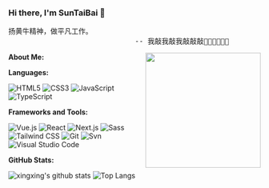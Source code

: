 ### Hi there, I'm SunTaiBai 👋

<pre>
扬黄牛精神，做平凡工作。
                              -- 我敲我敲我敲敲敲👨‍💻👨‍💻👨‍💻
</pre>

<img align='right' src="https://media3.giphy.com/media/SHjOSDkKZ18qOHA5B5/giphy.gif?cid=ecf05e476a0poyejjgpni1xdexb50jg03wivo5c4zd99kx1j&ep=v1_stickers_search&rid=giphy.gif&ct=s" width="230">

**About Me:**



**Languages:**

![HTML5](https://img.shields.io/badge/HTML5-E34F26?logo=HTML5&logoColor=fff)
![CSS3](https://img.shields.io/badge/CSS3-1572B6?logo=CSS3&logoColor=fff)
![JavaScript](https://img.shields.io/badge/JavaScript-F7DF1E?logo=JavaScript&logoColor=333)
![TypeScript](https://img.shields.io/badge/TypeScript-3178C6?logo=TypeScript&logoColor=fff)

**Frameworks and Tools:**

![Vue.js](https://img.shields.io/badge/Vue.js-4FC08D?logo=Vue.js&logoColor=fff)
![React](https://img.shields.io/badge/React-61DAFB?logo=React&logoColor=333)
![Next.js](https://img.shields.io/badge/Next.js-000000?logo=Next.js&logoColor=fff)
![Sass](https://img.shields.io/badge/Sass-CC6699?logo=Sass&logoColor=fff)
![Tailwind CSS](https://img.shields.io/badge/Tailwind%20CSS-06B6D4?logo=TailwindCSS&logoColor=fff)
![Git](https://img.shields.io/badge/Git-F05032?logo=Git&logoColor=fff)
![Svn](https://img.shields.io/badge/Svn-809BC8?&logoColor=fff)
![Visual Studio Code](https://img.shields.io/badge/VS%20CODE-007ACC?logo=VisualStudioCode&logoColor=fff)

**GitHub Stats:**

![xingxing's github stats](https://github-readme-stats.vercel.app/api?username=SunTaiBai&show_icons=true&hide_title=true&count_private=true)
![Top Langs](https://github-readme-stats.vercel.app/api/top-langs/?username=SunTaiBai&layout=compact)